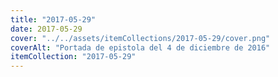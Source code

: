 ```yaml
---
title: "2017-05-29"
date: 2017-05-29
cover: "../../assets/itemCollections/2017-05-29/cover.png"
coverAlt: "Portada de epistola del 4 de diciembre de 2016"
itemCollection: "2017-05-29"
---
```


